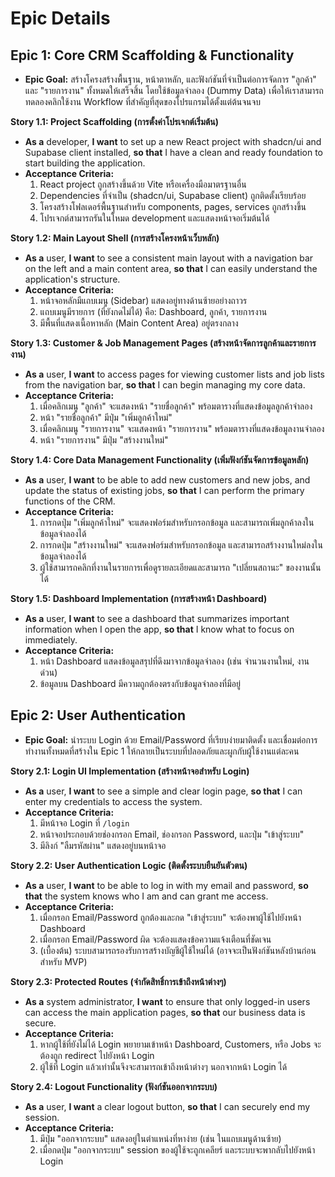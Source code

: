 # Epic Details

## Epic 1: Core CRM Scaffolding & Functionality
* **Epic Goal:** สร้างโครงสร้างพื้นฐาน, หน้าตาหลัก, และฟังก์ชันที่จำเป็นต่อการจัดการ "ลูกค้า" และ "รายการงาน" ทั้งหมดให้เสร็จสิ้น โดยใช้ข้อมูลจำลอง (Dummy Data) เพื่อให้เราสามารถทดลองคลิกใช้งาน Workflow ที่สำคัญที่สุดของโปรแกรมได้ตั้งแต่ต้นจนจบ

**Story 1.1: Project Scaffolding (การตั้งค่าโปรเจกต์เริ่มต้น)**
* **As a** developer, **I want** to set up a new React project with shadcn/ui and Supabase client installed, **so that** I have a clean and ready foundation to start building the application.
* **Acceptance Criteria:**
    1.  React project ถูกสร้างขึ้นด้วย Vite หรือเครื่องมือมาตรฐานอื่น
    2.  Dependencies ที่จำเป็น (shadcn/ui, Supabase client) ถูกติดตั้งเรียบร้อย
    3.  โครงสร้างโฟลเดอร์พื้นฐานสำหรับ components, pages, services ถูกสร้างขึ้น
    4.  โปรเจกต์สามารถรันในโหมด development และแสดงหน้าจอเริ่มต้นได้

**Story 1.2: Main Layout Shell (การสร้างโครงหน้าเว็บหลัก)**
* **As a** user, **I want** to see a consistent main layout with a navigation bar on the left and a main content area, **so that** I can easily understand the application's structure.
* **Acceptance Criteria:**
    1.  หน้าจอหลักมีแถบเมนู (Sidebar) แสดงอยู่ทางด้านซ้ายอย่างถาวร
    2.  แถบเมนูมีรายการ (ที่ยังกดไม่ได้) คือ: Dashboard, ลูกค้า, รายการงาน
    3.  มีพื้นที่แสดงเนื้อหาหลัก (Main Content Area) อยู่ตรงกลาง

**Story 1.3: Customer & Job Management Pages (สร้างหน้าจัดการลูกค้าและรายการงาน)**
* **As a** user, **I want** to access pages for viewing customer lists and job lists from the navigation bar, **so that** I can begin managing my core data.
* **Acceptance Criteria:**
    1.  เมื่อคลิกเมนู "ลูกค้า" จะแสดงหน้า "รายชื่อลูกค้า" พร้อมตารางที่แสดงข้อมูลลูกค้าจำลอง
    2.  หน้า "รายชื่อลูกค้า" มีปุ่ม "เพิ่มลูกค้าใหม่"
    3.  เมื่อคลิกเมนู "รายการงาน" จะแสดงหน้า "รายการงาน" พร้อมตารางที่แสดงข้อมูลงานจำลอง
    4.  หน้า "รายการงาน" มีปุ่ม "สร้างงานใหม่"

**Story 1.4: Core Data Management Functionality (เพิ่มฟังก์ชันจัดการข้อมูลหลัก)**
* **As a** user, **I want** to be able to add new customers and new jobs, and update the status of existing jobs, **so that** I can perform the primary functions of the CRM.
* **Acceptance Criteria:**
    1.  การกดปุ่ม "เพิ่มลูกค้าใหม่" จะแสดงฟอร์มสำหรับกรอกข้อมูล และสามารถเพิ่มลูกค้าลงในข้อมูลจำลองได้
    2.  การกดปุ่ม "สร้างงานใหม่" จะแสดงฟอร์มสำหรับกรอกข้อมูล และสามารถสร้างงานใหม่ลงในข้อมูลจำลองได้
    3.  ผู้ใช้สามารถคลิกที่งานในรายการเพื่อดูรายละเอียดและสามารถ "เปลี่ยนสถานะ" ของงานนั้นได้

**Story 1.5: Dashboard Implementation (การสร้างหน้า Dashboard)**
* **As a** user, **I want** to see a dashboard that summarizes important information when I open the app, **so that** I know what to focus on immediately.
* **Acceptance Criteria:**
    1.  หน้า Dashboard แสดงข้อมูลสรุปที่ดึงมาจากข้อมูลจำลอง (เช่น จำนวนงานใหม่, งานด่วน)
    2.  ข้อมูลบน Dashboard มีความถูกต้องตรงกับข้อมูลจำลองที่มีอยู่

## Epic 2: User Authentication
* **Epic Goal:** นำระบบ Login ด้วย Email/Password ที่เรียบง่ายมาติดตั้ง และเชื่อมต่อการทำงานทั้งหมดที่สร้างใน Epic 1 ให้กลายเป็นระบบที่ปลอดภัยและผูกกับผู้ใช้งานแต่ละคน

**Story 2.1: Login UI Implementation (สร้างหน้าจอสำหรับ Login)**
* **As a** user, **I want** to see a simple and clear login page, **so that** I can enter my credentials to access the system.
* **Acceptance Criteria:**
    1.  มีหน้าจอ Login ที่ `/login`
    2.  หน้าจอประกอบด้วยช่องกรอก Email, ช่องกรอก Password, และปุ่ม "เข้าสู่ระบบ"
    3.  มีลิงก์ "ลืมรหัสผ่าน" แสดงอยู่บนหน้าจอ

**Story 2.2: User Authentication Logic (ติดตั้งระบบยืนยันตัวตน)**
* **As a** user, **I want** to be able to log in with my email and password, **so that** the system knows who I am and can grant me access.
* **Acceptance Criteria:**
    1.  เมื่อกรอก Email/Password ถูกต้องและกด "เข้าสู่ระบบ" จะต้องพาผู้ใช้ไปยังหน้า Dashboard
    2.  เมื่อกรอก Email/Password ผิด จะต้องแสดงข้อความแจ้งเตือนที่ชัดเจน
    3.  (เบื้องต้น) ระบบสามารถรองรับการสร้างบัญชีผู้ใช้ใหม่ได้ (อาจจะเป็นฟังก์ชันหลังบ้านก่อนสำหรับ MVP)

**Story 2.3: Protected Routes (จำกัดสิทธิ์การเข้าถึงหน้าต่างๆ)**
* **As a** system administrator, **I want** to ensure that only logged-in users can access the main application pages, **so that** our business data is secure.
* **Acceptance Criteria:**
    1.  หากผู้ใช้ที่ยังไม่ได้ Login พยายามเข้าหน้า Dashboard, Customers, หรือ Jobs จะต้องถูก redirect ไปยังหน้า Login
    2.  ผู้ใช้ที่ Login แล้วเท่านั้นจึงจะสามารถเข้าถึงหน้าต่างๆ นอกจากหน้า Login ได้

**Story 2.4: Logout Functionality (ฟังก์ชันออกจากระบบ)**
* **As a** user, **I want** a clear logout button, **so that** I can securely end my session.
* **Acceptance Criteria:**
    1.  มีปุ่ม "ออกจากระบบ" แสดงอยู่ในตำแหน่งที่หาง่าย (เช่น ในแถบเมนูด้านซ้าย)
    2.  เมื่อกดปุ่ม "ออกจากระบบ" session ของผู้ใช้จะถูกเคลียร์ และระบบจะพากลับไปยังหน้า Login
